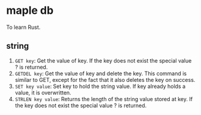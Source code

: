 # maple db

To learn Rust.

## string

1. `GET key`: Get the value of key. If the key does not exist the special value ? is returned. 
2. `GETDEL key`: Get the value of key and delete the key. This command is similar to GET, except for the fact that it also deletes the key on success.
3. `SET key value`: Set key to hold the string value. If key already holds a value, it is overwritten.
4. `STRLEN key value`: Returns the length of the string value stored at key. If the key does not exist the special value ? is returned. 